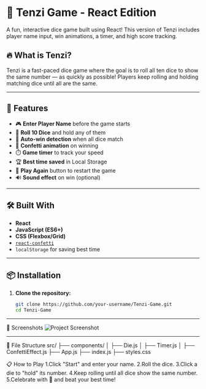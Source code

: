 # 🎲 Tenzi Game - React Edition

A fun, interactive dice game built using React! This version of Tenzi includes player name input, win animations, a timer, and high score tracking.

## 🔥 What is Tenzi?

Tenzi is a fast-paced dice game where the goal is to roll all ten dice to show the same number — as quickly as possible! Players keep rolling and holding matching dice until all are the same.

---

## 🚀 Features

- 🎮 **Enter Player Name** before the game starts
- 🎲 **Roll 10 Dice** and hold any of them
- 🧠 **Auto-win detection** when all dice match
- 🎉 **Confetti animation** on winning
- ⏱️ **Game timer** to track your speed
- 🏆 **Best time saved** in Local Storage
- 🔁 **Play Again** button to restart the game
- 🔊 **Sound effect** on win (optional)

---

## 🛠 Built With

- **React**
- **JavaScript (ES6+)**
- **CSS (Flexbox/Grid)**
- [`react-confetti`](https://www.npmjs.com/package/react-confetti)
- `localStorage` for saving best time

---

## 📦 Installation

1. **Clone the repository:**

   ```bash
   git clone https://github.com/your-username/Tenzi-Game.git
   cd Tenzi-Game

---
📸 Screenshots
![Project Screenshot](screenshot.png)

---
📁 File Structure
src/
├── components/
│   ├── Die.js
│   ├── Timer.js
│   ├── ConfettiEffect.js
├── App.js
├── index.js
├── styles.css


📋 How to Play
1.Click "Start" and enter your name.
2.Roll the dice.
3.Click a die to "hold" its number.
4.Keep rolling until all dice show the same number.
5.Celebrate with 🎉 and beat your best time!
